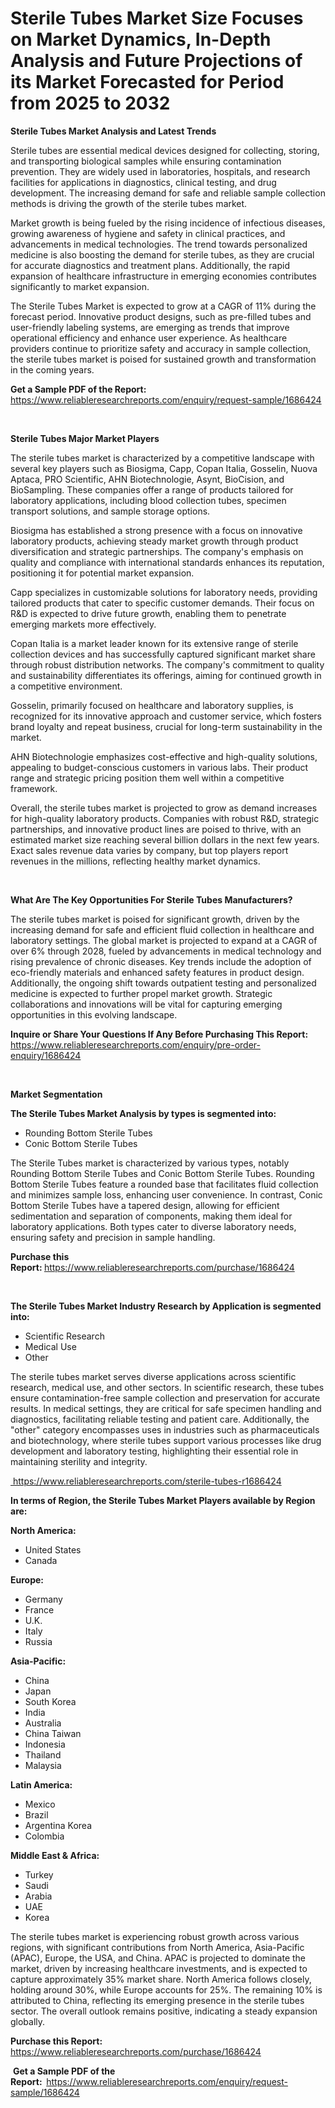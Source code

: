 <p><h1>Sterile Tubes Market Size Focuses on Market Dynamics, In-Depth Analysis and Future Projections of its Market Forecasted for Period from 2025 to 2032</h1></p><p><strong>Sterile Tubes Market Analysis and Latest Trends</strong></p>
<p><p>Sterile tubes are essential medical devices designed for collecting, storing, and transporting biological samples while ensuring contamination prevention. They are widely used in laboratories, hospitals, and research facilities for applications in diagnostics, clinical testing, and drug development. The increasing demand for safe and reliable sample collection methods is driving the growth of the sterile tubes market.</p><p>Market growth is being fueled by the rising incidence of infectious diseases, growing awareness of hygiene and safety in clinical practices, and advancements in medical technologies. The trend towards personalized medicine is also boosting the demand for sterile tubes, as they are crucial for accurate diagnostics and treatment plans. Additionally, the rapid expansion of healthcare infrastructure in emerging economies contributes significantly to market expansion.</p><p>The Sterile Tubes Market is expected to grow at a CAGR of 11% during the forecast period. Innovative product designs, such as pre-filled tubes and user-friendly labeling systems, are emerging as trends that improve operational efficiency and enhance user experience. As healthcare providers continue to prioritize safety and accuracy in sample collection, the sterile tubes market is poised for sustained growth and transformation in the coming years.</p></p>
<p><strong>Get a Sample PDF of the Report:&nbsp;</strong> <a href="https://www.reliableresearchreports.com/enquiry/request-sample/1686424?utm_campaign=2788&utm_medium=2&utm_source=Github&utm_content=ia&utm_term=13042025&utm_id=sterile-tubes">https://www.reliableresearchreports.com/enquiry/request-sample/1686424</a></p>
<p>&nbsp;</p>
<p><strong>Sterile Tubes Major Market Players</strong></p>
<p><p>The sterile tubes market is characterized by a competitive landscape with several key players such as Biosigma, Capp, Copan Italia, Gosselin, Nuova Aptaca, PRO Scientific, AHN Biotechnologie, Asynt, BioCision, and BioSampling. These companies offer a range of products tailored for laboratory applications, including blood collection tubes, specimen transport solutions, and sample storage options.</p><p>Biosigma has established a strong presence with a focus on innovative laboratory products, achieving steady market growth through product diversification and strategic partnerships. The company's emphasis on quality and compliance with international standards enhances its reputation, positioning it for potential market expansion.</p><p>Capp specializes in customizable solutions for laboratory needs, providing tailored products that cater to specific customer demands. Their focus on R&D is expected to drive future growth, enabling them to penetrate emerging markets more effectively.</p><p>Copan Italia is a market leader known for its extensive range of sterile collection devices and has successfully captured significant market share through robust distribution networks. The company's commitment to quality and sustainability differentiates its offerings, aiming for continued growth in a competitive environment.</p><p>Gosselin, primarily focused on healthcare and laboratory supplies, is recognized for its innovative approach and customer service, which fosters brand loyalty and repeat business, crucial for long-term sustainability in the market.</p><p>AHN Biotechnologie emphasizes cost-effective and high-quality solutions, appealing to budget-conscious customers in various labs. Their product range and strategic pricing position them well within a competitive framework.</p><p>Overall, the sterile tubes market is projected to grow as demand increases for high-quality laboratory products. Companies with robust R&D, strategic partnerships, and innovative product lines are poised to thrive, with an estimated market size reaching several billion dollars in the next few years. Exact sales revenue data varies by company, but top players report revenues in the millions, reflecting healthy market dynamics.</p></p>
<p>&nbsp;</p>
<p><strong>What Are The Key Opportunities For Sterile Tubes Manufacturers?</strong></p>
<p><p>The sterile tubes market is poised for significant growth, driven by the increasing demand for safe and efficient fluid collection in healthcare and laboratory settings. The global market is projected to expand at a CAGR of over 6% through 2028, fueled by advancements in medical technology and rising prevalence of chronic diseases. Key trends include the adoption of eco-friendly materials and enhanced safety features in product design. Additionally, the ongoing shift towards outpatient testing and personalized medicine is expected to further propel market growth. Strategic collaborations and innovations will be vital for capturing emerging opportunities in this evolving landscape.</p></p>
<p><strong>Inquire or Share Your Questions If Any Before Purchasing This Report:</strong> <a href="https://www.reliableresearchreports.com/enquiry/pre-order-enquiry/1686424?utm_campaign=2788&utm_medium=2&utm_source=Github&utm_content=ia&utm_term=13042025&utm_id=sterile-tubes">https://www.reliableresearchreports.com/enquiry/pre-order-enquiry/1686424</a></p>
<p>&nbsp;</p>
<p><strong>Market Segmentation</strong></p>
<p><strong>The Sterile Tubes Market Analysis by types is segmented into:</strong></p>
<p><ul><li>Rounding Bottom Sterile Tubes</li><li>Conic Bottom Sterile Tubes</li></ul></p>
<p><p>The Sterile Tubes market is characterized by various types, notably Rounding Bottom Sterile Tubes and Conic Bottom Sterile Tubes. Rounding Bottom Sterile Tubes feature a rounded base that facilitates fluid collection and minimizes sample loss, enhancing user convenience. In contrast, Conic Bottom Sterile Tubes have a tapered design, allowing for efficient sedimentation and separation of components, making them ideal for laboratory applications. Both types cater to diverse laboratory needs, ensuring safety and precision in sample handling.</p></p>
<p><strong>Purchase this Report:&nbsp;</strong><a href="https://www.reliableresearchreports.com/purchase/1686424?utm_campaign=2788&utm_medium=2&utm_source=Github&utm_content=ia&utm_term=13042025&utm_id=sterile-tubes">https://www.reliableresearchreports.com/purchase/1686424</a></p>
<p>&nbsp;</p>
<p><strong>The Sterile Tubes Market Industry Research by Application is segmented into:</strong></p>
<p><ul><li>Scientific Research</li><li>Medical Use</li><li>Other</li></ul></p>
<p><p>The sterile tubes market serves diverse applications across scientific research, medical use, and other sectors. In scientific research, these tubes ensure contamination-free sample collection and preservation for accurate results. In medical settings, they are critical for safe specimen handling and diagnostics, facilitating reliable testing and patient care. Additionally, the "other" category encompasses uses in industries such as pharmaceuticals and biotechnology, where sterile tubes support various processes like drug development and laboratory testing, highlighting their essential role in maintaining sterility and integrity.</p></p>
<p><a href="https://www.reliableresearchreports.com/sterile-tubes-r1686424?utm_campaign=2788&utm_medium=2&utm_source=Github&utm_content=ia&utm_term=13042025&utm_id=sterile-tubes">&nbsp;https://www.reliableresearchreports.com/sterile-tubes-r1686424</a></p>
<p><strong>In terms of Region, the Sterile Tubes Market Players available by Region are:</strong></p>
<p>
    <p> <strong> North America: </strong>
        <ul>
            <li>United States</li>
            <li>Canada</li>
        </ul>
        </p> 
    <p> <strong> Europe: </strong>
        <ul>
            <li>Germany</li>
            <li>France</li>
            <li>U.K.</li>
            <li>Italy</li>
            <li>Russia</li>
        </ul>
        </p> 
    <p> <strong> Asia-Pacific: </strong>
        <ul>
            <li>China</li>
            <li>Japan</li>
            <li>South Korea</li>
            <li>India</li>
            <li>Australia</li>
            <li>China Taiwan</li>
            <li>Indonesia</li>
            <li>Thailand</li>
            <li>Malaysia</li>
        </ul>
        </p> 
    <p> <strong> Latin America: </strong>
        <ul>
            <li>Mexico</li>
            <li>Brazil</li>
            <li>Argentina Korea</li>
            <li>Colombia</li>
        </ul>
        </p> 
    <p> <strong> Middle East & Africa: </strong>
        <ul>
            <li>Turkey</li>
            <li>Saudi</li>
            <li>Arabia</li>
            <li>UAE</li>
            <li>Korea</li>
        </ul>
    </p>
    </p>
<p><p>The sterile tubes market is experiencing robust growth across various regions, with significant contributions from North America, Asia-Pacific (APAC), Europe, the USA, and China. APAC is projected to dominate the market, driven by increasing healthcare investments, and is expected to capture approximately 35% market share. North America follows closely, holding around 30%, while Europe accounts for 25%. The remaining 10% is attributed to China, reflecting its emerging presence in the sterile tubes sector. The overall outlook remains positive, indicating a steady expansion globally.</p></p>
<p><strong>Purchase this Report: </strong><a href="https://www.reliableresearchreports.com/purchase/1686424?utm_campaign=2788&utm_medium=2&utm_source=Github&utm_content=ia&utm_term=13042025&utm_id=sterile-tubes">https://www.reliableresearchreports.com/purchase/1686424</a></p>
<p>&nbsp;<strong>Get a Sample PDF of the Report:&nbsp;&nbsp;</strong><a href="https://www.reliableresearchreports.com/enquiry/request-sample/1686424?utm_campaign=2788&utm_medium=2&utm_source=Github&utm_content=ia&utm_term=13042025&utm_id=sterile-tubes">https://www.reliableresearchreports.com/enquiry/request-sample/1686424</a></p>
<p><strong></strong></p>
<p><p></p><p></p><p></p></p>